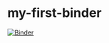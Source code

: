 # my-first-binder

[![Binder](https://binderhub.rc.nectar.org.au/badge_logo.svg)](https://binderhub.rc.nectar.org.au/v2/gh/annafergusson/my-first-binder/HEAD)
